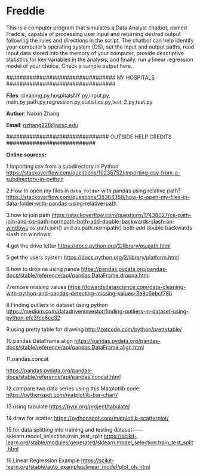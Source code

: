# Freddie

This is a computer program that simulates a Data Analyst chatbot,  named Freddie, capable of processing user input and returning desired output following the rules and directions in the script. The chatbot can help identify your computer’s operating system (OS), set the input and output paths, read input data stored into the memory of your computer, provide descriptive statistics for key variables in the analysis, and finally, run a linear regression model of your choice. Check a sample output here.

################################# NY HOSPITALS #################################

**Files**: cleaning.py,hospitalsNY.py,input.py, main.py,path.py,regression.py,statistics.py,test_2.py,test.py

**Author**: Naixin Zhang

**Email**: nzhang228@wisc.edu

############################### OUTSIDE HELP CREDITS ###########################

**Online sources:** 

1.Importing csv from a subdirectory in Python
https://stackoverflow.com/questions/10235752/importing-csv-from-a-subdirectory-in-python

2.How to open my files in `data_folder` with pandas using relative path?
https://stackoverflow.com/questions/35384358/how-to-open-my-files-in-data-folder-with-pandas-using-relative-path

3.how to join path
https://stackoverflow.com/questions/17438027/os-path-join-and-os-path-normpath-both-add-double-backwards-slash-on-windows
os.path.join() and os.path.normpath() both add double backwards slash on windows 

4.get the drive letter 
https://docs.python.org/2/library/os.path.html

5.get the users system
https://docs.python.org/2/library/platform.html

6.how to drop na using panda 
https://pandas.pydata.org/pandas-docs/stable/reference/api/pandas.DataFrame.dropna.html

7.remove missing values
https://towardsdatascience.com/data-cleaning-with-python-and-pandas-detecting-missing-values-3e9c6ebcf78b

8.Finding outliers in dataset using python
https://medium.com/datadriveninvestor/finding-outliers-in-dataset-using-python-efc3fce6ce32

9.using pretty table for drawing
http://zetcode.com/python/prettytable/

10.pandas.DataFrame.align
https://pandas.pydata.org/pandas-docs/stable/reference/api/pandas.DataFrame.align.html

11.pandas.concat

https://pandas.pydata.org/pandas-docs/stable/reference/api/pandas.concat.html

12.compare two data series using this Matplotlib code:
https://pythonspot.com/matplotlib-bar-chart/

13.using tabulate
https://pypi.org/project/tabulate/

14.draw for scatter
https://pythonspot.com/matplotlib-scatterplot/

15.for data splitting into training and testing dataset——sklearn.model_selection.train_test_split
https://scikit-learn.org/stable/modules/generated/sklearn.model_selection.train_test_split.html

16.Linear Regression Example
https://scikit-learn.org/stable/auto_examples/linear_model/plot_ols.html
